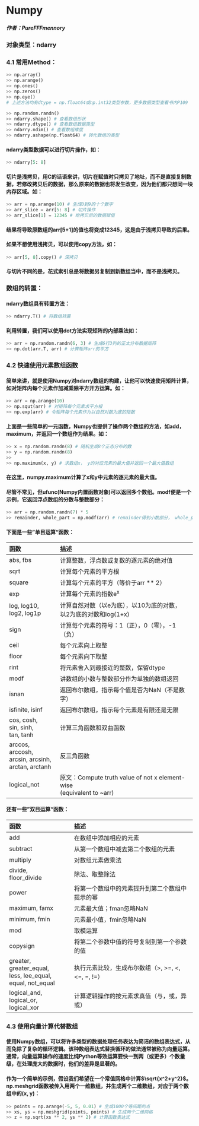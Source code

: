 # Numpy
##### 作者：PureFFFmennory

### 对象类型：ndarry

### 4.1 常用Method：
```python
>> np.array()
>> np.arange()
>> np.ones()
>> np.zeros()
>> np.eye()
# 上述方法均有dtype = np.float64或np.int32类型参数，更多数据类型查看书内P109
```

```python
>> np.random.randn()
>> ndarry.shape() # 查看数组形状
>> ndarry.dtype() # 查看数组数据类型
>> ndarry.ndim() # 查看数组维度
>> ndarry.ashape(np.float64) # 转化数组的类型
```
#### ndarry类型数据可以进行切片操作，如：
```python
>> ndarry[5: 8]
```
#### 切片是浅拷贝，用C的话语来讲，切片在赋值时只拷贝了地址，而不是直接复制数据，若修改拷贝后的数据，那么原来的数据也将发生改变，因为他们都只想同一块内存区域。如：
```python
>> arr = np.arange(10) # 生成0到9的十个数字
>> arr_slice = arr[5: 8] # 切片操作
>> arr_slice[1] = 12345 # 给拷贝后的数据赋值
```
#### 结果将导致原数组的arr[5+1]的值也将变成12345，这是由于浅拷贝导致的后果。
#### 如果不想使用浅拷贝，可以使用copy方法，如：
```python
>> arr[5, 8].copy() # 深拷贝
```
#### 与切片不同的是，花式索引总是将数据另复制到新数组当中，而不是浅拷贝。
### 数组的转置：
#### ndarry数组具有转置方法：
```python
>> ndarry.T() # 将数组转置
```
#### 利用转置，我们可以使用dot方法实现矩阵的内部乘法如：
```python
>> arr = np.random.randn(6, 3) # 生成6行3列的正太分布数据矩阵
>> np.dot(arr.T, arr) # 计算矩阵arr的平方
```
### 4.2 快速使用元素数组函数
#### 简单来讲，就是使用Numpy对ndarry数组的构建，让他可以快速使用矩阵计算，如对矩阵内每个元素作加减乘除平方开方运算。如：
```python
>> arr = np.arange(10)
>> np.squt(arr) # 对矩阵每个元素求平方根
>> np.exp(arr) # 令矩阵每个元素作为以自然对数为底的指数
```
#### 上面是一些简单的一元函数，Numpy也提供了操作两个数组的方法，如add，maximum，并返回一个数组作为结果。如：
```python
>> x = np.random.randn(8) # 随机生成8个正态分布的数
>> y = np.random.randn(8)
>>
>> np.maximum(x, y) # 求数组x， y的对应元素的最大值并返回一个最大值数组
```
#### 在这里，numpy.maximum计算了x和y中元素的逐元素的最大值。
#### 尽管不常见，但ufunc(Numpy内置函数对象)可以返回多个数组。modf便是一个示例，它返回浮点数组的分数与整数部分：
```python
>> arr = np.random.randn(7) * 5
>> remainder, whole_part = np.modf(arr) # remainder得到小数部分， whole_part得到整数部分
```
#### 下面是一些”单目运算“函数：
| 函数    |  描述 |
|:---     |  :--- |
|abs, fbs | 计算整数，浮点数或复数的逐元素的绝对值|
|sqrt     | 计算每个元素的平方根|
|square   | 计算每个元素的平方（等价于arr ** 2） |
|exp      | 计算每个元素的指数e<sup>x</sup> |
|log, log10,<br>log2, log1p| 计算自然对数（以e为底），以10为底的对数，<br>以2为底的对数和log(1+x) |
|sign   | 计算每个元素的符号：1（正），0（零），-1（负）|
|ceil    | 每个元素向上取整|
|floor    | 每个元素向下取整 |
|rint     | 将元素舍入到最接近的整数，保留dtype|
|modf     | 讲数组的小数与整数部分作为单独的数组返回|
|isnan    | 返回布尔数组，指示每个值是否为NaN（不是数字）|
|isfinite, isinf| 返回布尔数组，指示每个元素是有限还是无限|
|cos, cosh, <br>sin, sinh,<br>tan, tanh| 计算三角函数和双曲函数|
|arccos, arccosh,<br>arcsin, arcsinh,<br>arctan, arctanh|反三角函数|
|logical_not| 原文：Compute truth value of not x element-wise<br>(equivalent to ~arr)|
#### 还有一些”双目运算“函数：
| 函数 | 描述 |
|:--- | :--- |
|add | 在数组中添加相应的元素 |
|subtract | 从第一个数组中减去第二个数组的元素|
|multiply | 对数组元素做乘法|
|divide,<br>floor_divide | 除法、取整除法 |
|power | 将第一个数组中的元素提升到第二个数组中提示的幂 |
|maximum, famx| 元素最大值；fman忽略NaN |
|minimum, fmin| 元素最小值，fmin忽略NaN |
|mod | 取模运算 |
|copysign | 将第二个参数中值的符号复制到第一个参数的值 |
|greater, greater_equal,<br>less, lee_equal,<br>equal, not_equal| 执行元素比较，生成布尔数组（>, >=, <, <=, =, !=） |
|logical_and,<br>logical_or,<br>logical_xor| 计算逻辑操作的按元素求真值（与，或，异或）|

### 4.3 使用向量计算代替数组
#### 使用Numpy数组，可以将许多类型的数据处理任务表达为简洁的数组表达式，从而免除了复杂的循环逻辑。该种数组表达式替换循环的做法通常被称为向量运算。通常，向量运算操作的速度比纯Python等效运算要快一到两（或更多）个数量级，在处理庞大的数据时，他们的差异是显著的。
#### 作为一个简单的示例，假设我们希望在一个常值网格中计算$\sqrt{x^2+y^2}$。np.meshgrid函数被传入用两个一维数组，并生成两个二维数组，对应于两个数组中的(x, y)：
```python
>> points = np.arange(-5, 5, 0.01) # 生成1000个等间距的点
>> xs, ys = np.meshgrid(points, points) # 生成两个二维网格
>> z = np.sqrt(xs ** 2, ys ** 2) # 计算函数表达式
```

